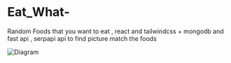# Eat_What-
Random Foods that you want to eat , react and tailwindcss + mongodb and fast api , serpapi api to find picture match  the foods


![Diagram](https://user-images.githubusercontent.com/69152288/160835937-30f122aa-2ba2-4598-8ea5-dc917973fc8f.png)
